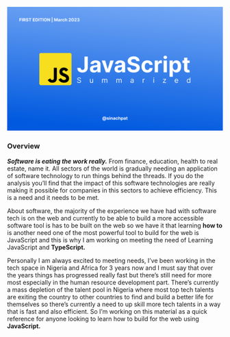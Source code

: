 ![JavaScript-Summarized](JSSummarized.jpg "JavaScript Summarized - First Edition")

### Overview
***Software is eating the work really.*** From finance, education, health to real estate, name it. All sectors of the world is gradually needing an application of software technology to run things behind the threads. If you do the analysis you’ll find that the impact of this software technologies are really making it possible for companies in this sectors to achieve efficiency. This is a need and it needs to be met.

About software, the majority of the experience we have had with software tech is on the web and currently to be able to build a more accessible software tool is has to be built on the web so we have it that learning **how to** is another need one of the most powerful tool to build for the web is JavaScript and this is why I am working on meeting the need of Learning JavaScript and **TypeScript.**

Personally I am always excited to meeting needs, I’ve been working in the tech space in Nigeria and Africa for 3 years now and I must say that over the years things has progressed really fast but there’s still need for more most especially in the human resource development part. There’s currently a mass depletion of the talent pool in Nigeria where most top tech talents are exiting the country to other countries to find and build a better life for themselves so there’s currently a need to up skill more tech talents in a way that is fast and also efficient. So I’m working on this material as a quick reference for anyone looking to learn how to build for the web using **JavaScript.**
